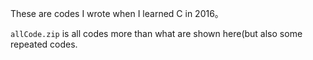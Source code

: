 These are codes I wrote when I learned C in 2016。

`allCode.zip` is all codes more than what are shown here(but also some repeated codes.
